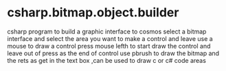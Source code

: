 # csharp.bitmap.object.builder
csharp program to build a graphic interface to cosmos select a bitmap interface and select the area you want to make a control and leave
 use a mouse to draw a control press mouse lefth to start draw the control and leave out of press as the end of control use pbrush to draw the bitmap and the rets as get in the text box ,can be used to draw c or c# code areas
